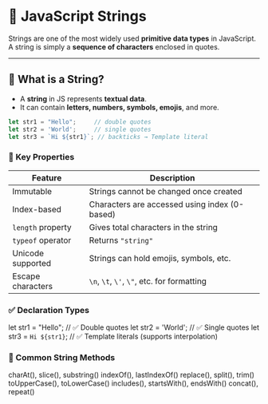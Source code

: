 # 📘 JavaScript Strings

Strings are one of the most widely used **primitive data types** in JavaScript.  
A string is simply a **sequence of characters** enclosed in quotes.

---

## 🔹 What is a String?

- A **string** in JS represents **textual data**.
- It can contain **letters, numbers, symbols, emojis**, and more.

```js
let str1 = "Hello";     // double quotes
let str2 = 'World';     // single quotes
let str3 = `Hi ${str1}`; // backticks → Template literal
```

### 🔸 Key Properties
| Feature           | Description                                   |
| ----------------- | --------------------------------------------- |
| Immutable         | Strings cannot be changed once created        |
| Index-based       | Characters are accessed using index (0-based) |
| `length` property | Gives total characters in the string          |
| `typeof` operator | Returns `"string"`                            |
| Unicode supported | Strings can hold emojis, symbols, etc.        |
| Escape characters | `\n`, `\t`, `\'`, `\"`, etc. for formatting   |

### ✅ Declaration Types
let str1 = "Hello";          // ✅ Double quotes
let str2 = 'World';          // ✅ Single quotes
let str3 = `Hi ${str1}`;     // ✅ Template literals (supports interpolation)

### 🧠 Common String Methods

charAt(), slice(), substring()
indexOf(), lastIndexOf()
replace(), split(), trim()
toUpperCase(), toLowerCase()
includes(), startsWith(), endsWith()
concat(), repeat()